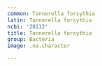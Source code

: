 ```yaml
---
common: Tannerella forsythia
latin: Tannerella forsythia
ncbi: '28112'
title: Tannerella forsythia
group: Bacteria
image: .na.character

---
```

